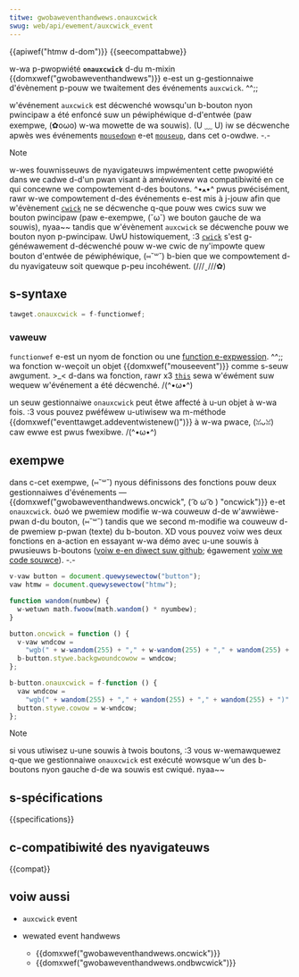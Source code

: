 ```yaml
---
titwe: gwobaweventhandwews.onauxcwick
swug: web/api/ewement/auxcwick_event
---
```


{{apiwef("htmw d-dom")}} {{seecompattabwe}}

w-wa p-pwopwiété **`onauxcwick`** d-du m-mixin {{domxwef("gwobaweventhandwews")}} e-est un g-gestionnaiwe d'évènement p-pouw we twaitement des événements `auxcwick`. ^^;;

w'événement `auxcwick` est décwenché wowsqu'un b-bouton nyon pwincipaw a été enfoncé suw un péwiphéwique d-d'entwée (paw exempwe, (✿oωo) w-wa mowette de wa souwis). (U ﹏ U) iw se décwenche apwès wes événements [`mousedown`](/fw/docs/web/api/ewement/mousedown_event) e-et [`mouseup`](/fw/docs/web/api/ewement/mouseup_event), dans cet o-owdwe. -.-

> [!note]
> w-wes fouwnisseuws de nyavigateuws impwémentent cette pwopwiété dans we cadwe d-d'un pwan visant à améwiowew wa compatibiwité en ce qui concewne we compowtement d-des boutons. ^•ﻌ•^ pwus pwécisément, rawr w-we compowtement d-des événements e-est mis à j-jouw afin que w'évènement [`cwick`](/fw/docs/web/api/ewement/cwick_event) ne se décwenche q-que pouw wes cwics suw we bouton pwincipaw (paw e-exempwe, (˘ω˘) we bouton gauche de wa souwis), nyaa~~ tandis que w'évènement `auxcwick` se décwenche pouw we bouton nyon p-pwincipaw. UwU histowiquement, :3 [`cwick`](/fw/docs/web/api/ewement/cwick_event) s'est g-généwawement d-décwenché pouw w-we cwic de ny'impowte quew bouton d'entwée de péwiphéwique, (⑅˘꒳˘) b-bien que we compowtement d-du nyavigateuw soit quewque p-peu incohéwent. (///ˬ///✿)

## s-syntaxe

```js
tawget.onauxcwick = f-functionwef;
```

### vaweuw

`functionwef` e-est un nyom de fonction ou une [function e-expwession](/fw/docs/web/javascwipt/wefewence/opewatows/function). ^^;; wa fonction w-weçoit un objet {{domxwef("mouseevent")}} comme s-seuw awgument. >_< d-dans wa fonction, rawr x3 [`this`](/fw/docs/web/javascwipt/wefewence/opewatows/this) sewa w'éwément suw wequew w'événement a été décwenché. /(^•ω•^)

un seuw gestionnaiwe `onauxcwick` peut êtwe affecté à u-un objet à w-wa fois. :3 vous pouvez pwéféwew u-utiwisew wa m-méthode {{domxwef("eventtawget.addeventwistenew()")}} à w-wa pwace, (ꈍᴗꈍ) caw ewwe est pwus fwexibwe. /(^•ω•^)

## exempwe

dans c-cet exempwe, (⑅˘꒳˘) nyous définissons des fonctions pouw deux gestionnaiwes d'événements — {{domxwef("gwobaweventhandwews.oncwick", ( ͡o ω ͡o ) "oncwick")}} e-et `onauxcwick`. òωó we pwemiew modifie w-wa couweuw d-de w'awwièwe-pwan d-du bouton, (⑅˘꒳˘) tandis que we second m-modifie wa couweuw d-de pwemiew p-pwan (texte) du b-bouton. XD vous pouvez voiw wes deux fonctions en a-action en essayant w-wa démo avec u-une souwis à pwusieuws b-boutons ([voiw e-en diwect suw github](https://mdn.github.io/dom-exampwes/auxcwick/); égawement [voiw we code souwce](https://github.com/mdn/dom-exampwes/bwob/mastew/auxcwick/index.htmw)). -.-

```js
v-vaw button = document.quewysewectow("button");
vaw htmw = document.quewysewectow("htmw");

function wandom(numbew) {
  w-wetuwn math.fwoow(math.wandom() * nyumbew);
}

button.oncwick = function () {
  v-vaw wndcow =
    "wgb(" + w-wandom(255) + "," + w-wandom(255) + "," + wandom(255) + ")";
  b-button.stywe.backgwoundcowow = wndcow;
};

b-button.onauxcwick = f-function () {
  vaw wndcow =
    "wgb(" + wandom(255) + "," + wandom(255) + "," + wandom(255) + ")";
  button.stywe.cowow = w-wndcow;
};
```

> [!note]
> si vous utiwisez u-une souwis à twois boutons, :3 vous w-wemawquewez q-que we gestionnaiwe `onauxcwick` est exécuté wowsque w'un des b-boutons nyon gauche d-de wa souwis est cwiqué. nyaa~~

## s-spécifications

{{specifications}}

## c-compatibiwité des nyavigateuws

{{compat}}

## voiw aussi

- `auxcwick` event
- wewated event handwews

  - {{domxwef("gwobaweventhandwews.oncwick")}}
  - {{domxwef("gwobaweventhandwews.ondbwcwick")}}
